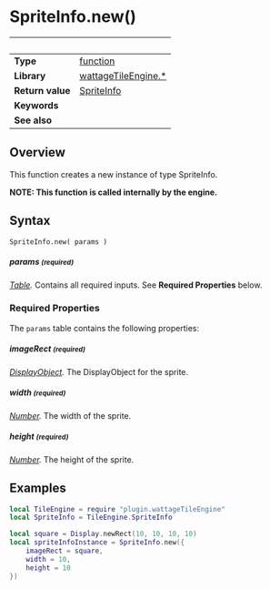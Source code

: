 # SpriteInfo.new()

|                      | &nbsp; 
| -------------------- | ---------------------------------------------------------------
| __Type__             | [function](http://docs.coronalabs.com/api/type/Function.html)
| __Library__          | [wattageTileEngine.*](../Readme.markdown)
| __Return value__     | [SpriteInfo](type_spriteInfo)
| __Keywords__         | 
| __See also__         | 


## Overview

This function creates a new instance of type SpriteInfo.

**NOTE: This function is called internally by the engine.**


## Syntax

	SpriteInfo.new( params )

##### params <small>(required)</small>
_[Table](http://docs.coronalabs.com/api/type/Table.html)._
Contains all required inputs. See **Required Properties** below.


### Required Properties

The `params` table contains the following properties:

##### imageRect <small>(required)</small>
_[DisplayObject](https://docs.coronalabs.com/api/type/DisplayObject/index.html)._
The DisplayObject for the sprite.

##### width <small>(required)</small>
_[Number](https://docs.coronalabs.com/api/type/Number.html)._
The width of the sprite.

##### height <small>(required)</small>
_[Number](https://docs.coronalabs.com/api/type/Number.html)._
The height of the sprite.

## Examples

``````lua
local TileEngine = require "plugin.wattageTileEngine"
local SpriteInfo = TileEngine.SpriteInfo

local square = Display.newRect(10, 10, 10, 10)
local spriteInfoInstance = SpriteInfo.new({
    imageRect = square,
    width = 10,
    height = 10
})
``````